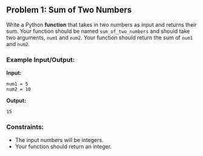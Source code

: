 ## **Problem 1: Sum of Two Numbers**

Write a Python **function** that takes in two numbers as input and returns their sum. Your function should be named `sum_of_two_numbers` and should take two arguments, `num1` and `num2`. Your function should return the sum of `num1` and `num2`.

### **Example Input/Output:**

**Input:**

```
num1 = 5
num2 = 10
```

**Output:**

```
15
```


### **Constraints:**
- The input numbers will be integers.
- Your function should return an integer.


